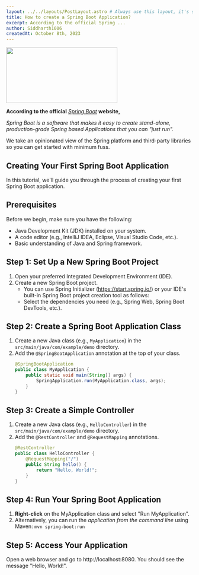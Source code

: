 ```yaml
---
layout: ../../layouts/PostLayout.astro # Always use this layout, it's so the post gets properly styled
title: How to create a Spring Boot Application?
excerpt: According to the official Spring ...
author: Siddharth1006
createdAt: October 8th, 2023
---
```


<img src="https://4.bp.blogspot.com/-ou-a_Aa1t7A/W6IhNc3Q0gI/AAAAAAAAD6Y/pwh44arKiuM_NBqB1H7Pz4-7QhUxAgZkACLcBGAs/s1600/spring-boot-logo.png" width="300" height="150" />

**According to the official** *[Spring Boot](https://spring.io/projects/spring-boot)* **website,**

_Spring Boot is a software that makes it easy to create stand-alone, production-grade Spring based Applications that you can "just run"._

We take an opinionated view of the Spring platform and third-party libraries so you can get started with minimum fuss.

## Creating Your First Spring Boot Application

In this tutorial, we'll guide you through the process of creating your first Spring Boot application.

## Prerequisites

Before we begin, make sure you have the following:

- Java Development Kit (JDK) installed on your system.
- A code editor (e.g., IntelliJ IDEA, Eclipse, Visual Studio Code, etc.).
- Basic understanding of Java and Spring framework.

## Step 1: Set Up a New Spring Boot Project

1. Open your preferred Integrated Development Environment (IDE).
2. Create a new Spring Boot project.
   - You can use Spring Initializer (https://start.spring.io/) or your IDE's built-in Spring Boot project creation tool as follows:
   - Select the dependencies you need (e.g., Spring Web, Spring Boot DevTools, etc.).

## Step 2: Create a Spring Boot Application Class

1. Create a new Java class (e.g., `MyApplication`) in the `src/main/java/com/example/demo` directory.
2. Add the `@SpringBootApplication` annotation at the top of your class.
   ```java
   @SpringBootApplication
   public class MyApplication {
       public static void main(String[] args) {
           SpringApplication.run(MyApplication.class, args);
       }
   }

## Step 3: Create a Simple Controller

1. Create a new Java class (e.g., ```HelloController```) in the ```src/main/java/com/example/demo``` directory.
2. Add the ```@RestController``` and ```@RequestMapping``` annotations.
    ```java
    @RestController
    public class HelloController {
        @RequestMapping("/")
        public String hello() {
            return "Hello, World!";
        }
    }

## Step 4: Run Your Spring Boot Application

1. **Right-click** on the MyApplication class and select "Run MyApplication".
2. Alternatively, you can run the *application from the command line* using Maven:
            ```mvn spring-boot:run```

## Step 5: Access Your Application
Open a web browser and go to http://localhost:8080. You should see the message "Hello, World!".

